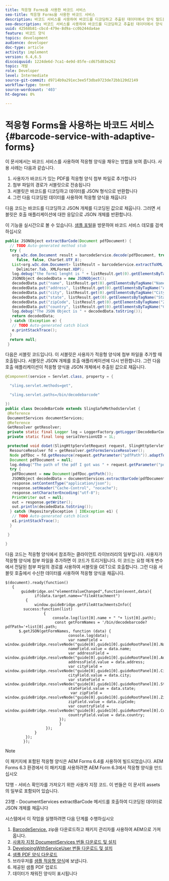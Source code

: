 ```yaml
---
title: 적응형 Forms을 사용한 바코드 서비스
seo-title: 적응형 Forms을 사용한 바코드 서비스
description: 바코드 서비스를 사용하여 바코드를 디코딩하고 추출된 데이터에서 양식 필드를 채웁니다
seo-description: 바코드 서비스를 사용하여 바코드를 디코딩하고 추출된 데이터에서 양식 필드를 채웁니다
uuid: 42568b81-cbcd-479e-8d9a-cc0b244da4ae
feature: 바코드 양식
topics: development
audience: developer
doc-type: article
activity: implement
version: 6.4,6.5
discoiquuid: 1224de6d-7ca1-4e9d-85fe-cd675d03e262
topic: 개발
role: Developer
level: Intermediate
source-git-commit: d9714b9a291ec3ee5f3dba9723de72bb120d2149
workflow-type: tm+mt
source-wordcount: '403'
ht-degree: 0%

---
```



# 적응형 Forms을 사용하는 바코드 서비스{#barcode-service-with-adaptive-forms}

이 문서에서는 바코드 서비스를 사용하여 적응형 양식을 채우는 방법을 보여 줍니다. 사용 사례는 다음과 같습니다.

1. 사용자가 바코드가 있는 PDF를 적응형 양식 첨부 파일로 추가합니다
1. 첨부 파일의 경로가 서블릿으로 전송됩니다
1. 서블릿은 바코드를 디코딩하고 데이터를 JSON 형식으로 반환합니다
1. 그런 다음 디코딩된 데이터를 사용하여 적응형 양식을 채웁니다

다음 코드는 바코드를 디코딩하고 JSON 개체를 디코딩된 값으로 채웁니다. 그러면 서블릿은 호출 애플리케이션에 대한 응답으로 JSON 개체를 반환합니다.

이 기능을 실시간으로 볼 수 있습니다. [샘플 포털](https://forms.enablementadobe.com/content/samples/samples.html?query=0)을 방문하여 바코드 서비스 데모를 검색하십시오

```java
public JSONObject extractBarCode(Document pdfDocument) {
  // TODO Auto-generated method stub
  try {
   org.w3c.dom.Document result = barcodeService.decode(pdfDocument, true, false, false, false, false, false,
     false, false, CharSet.UTF_8);
   List<org.w3c.dom.Document> listResult = barcodeService.extractToXML(result, Delimiter.Carriage_Return,
     Delimiter.Tab, XMLFormat.XDP);
   log.debug("the form1 lenght is " + listResult.get(0).getElementsByTagName("form1").getLength());
   JSONObject decodedData = new JSONObject();
   decodedData.put("name", listResult.get(0).getElementsByTagName("Name").item(0).getTextContent());
   decodedData.put("address", listResult.get(0).getElementsByTagName("Address").item(0).getTextContent());
   decodedData.put("city", listResult.get(0).getElementsByTagName("City").item(0).getTextContent());
   decodedData.put("state", listResult.get(0).getElementsByTagName("State").item(0).getTextContent());
   decodedData.put("zipCode", listResult.get(0).getElementsByTagName("ZipCode").item(0).getTextContent());
   decodedData.put("country", listResult.get(0).getElementsByTagName("Country").item(0).getTextContent());
   log.debug("The JSON Object is " + decodedData.toString());
   return decodedData;
  } catch (Exception e) {
   // TODO Auto-generated catch block
   e.printStackTrace();
  }
  return null;
 }
```

다음은 서블릿 코드입니다. 이 서블릿은 사용자가 적응형 양식에 첨부 파일을 추가할 때 호출됩니다. 서블릿은 JSON 개체를 호출 애플리케이션에 다시 반환합니다. 그런 다음 호출 애플리케이션이 적응형 양식을 JSON 개체에서 추출된 값으로 채웁니다.

```java
@Component(service = Servlet.class, property = {

  "sling.servlet.methods=get",

  "sling.servlet.paths=/bin/decodebarcode"

})
public class DecodeBarCode extends SlingSafeMethodsServlet {
 @Reference
 DocumentServices documentServices;
 @Reference
 GetResolver getResolver;
 private static final Logger log = LoggerFactory.getLogger(DecodeBarCode.class);
 private static final long serialVersionUID = 1L;

 protected void doGet(SlingHttpServletRequest request, SlingHttpServletResponse response) {
  ResourceResolver fd = getResolver.getFormsServiceResolver();
  Node pdfDoc = fd.getResource(request.getParameter("pdfPath")).adaptTo(Node.class);
  Document pdfDocument = null;
  log.debug("The path of the pdf I got was " + request.getParameter("pdfPath"));
  try {
   pdfDocument = new Document(pdfDoc.getPath());
   JSONObject decodedData = documentServices.extractBarCode(pdfDocument);
   response.setContentType("application/json");
   response.setHeader("Cache-Control", "nocache");
   response.setCharacterEncoding("utf-8");
   PrintWriter out = null;
   out = response.getWriter();
   out.println(decodedData.toString());
  } catch (RepositoryException | IOException e1) {
   // TODO Auto-generated catch block
   e1.printStackTrace();
  }

 }

}
```

다음 코드는 적응형 양식에서 참조하는 클라이언트 라이브러리의 일부입니다. 사용자가 적응형 양식에 첨부 파일을 추가하면 이 코드가 트리거됩니다. 이 코드는 요청 매개 변수에서 전달된 첨부 파일의 경로를 사용하여 서블릿을 GET으로 호출합니다. 그런 다음 서블릿 호출에서 수신한 데이터를 사용하여 적응형 양식을 채웁니다.

```
$(document).ready(function()
   {
       guideBridge.on("elementValueChanged",function(event,data){
             if(data.target.name=="fileAttachment")
         {
             window.guideBridge.getFileAttachmentsInfo({
        success:function(list) 
                 {
                     console.log(list[0].name + " "+ list[0].path);
                      const getFormNames = '/bin/decodebarcode?pdfPath='+list[0].path;
      $.getJSON(getFormNames, function (data) {
                            console.log(data);
                            var nameField = window.guideBridge.resolveNode("guide[0].guide1[0].guideRootPanel[0].Name[0]");
                            nameField.value = data.name;
                            var addressField = window.guideBridge.resolveNode("guide[0].guide1[0].guideRootPanel[0].Address[0]");
                            addressField.value = data.address;
                            var cityField = window.guideBridge.resolveNode("guide[0].guide1[0].guideRootPanel[0].City[0]");
                            cityField.value = data.city;
                            var stateField = window.guideBridge.resolveNode("guide[0].guide1[0].guideRootPanel[0].State[0]");
                            stateField.value = data.state;
                             var zipField = window.guideBridge.resolveNode("guide[0].guide1[0].guideRootPanel[0].Zip[0]");
                            zipField.value = data.zipCode;
                            var countryField = window.guideBridge.resolveNode("guide[0].guide1[0].guideRootPanel[0].Country[0]");
                            countryField.value = data.country;
                        });
                        }
                  });
             }
         });
        });
```

>[!NOTE]
>
>이 패키지에 포함된 적응형 양식은 AEM Forms 6.4를 사용하여 빌드되었습니다. AEM Forms 6.3 환경에서 이 패키지를 사용하려면 AEM Form 6.3에서 적응형 양식을 만드십시오

12행 - 서비스 확인자를 가져오기 위한 사용자 지정 코드. 이 번들은 이 문서의 assets의 일부로 포함되어 있습니다.

23행 - DocumentServices extractBarCode 메서드를 호출하여 디코딩된 데이터로 JSON 개체를 채웁니다

시스템에서 이 작업을 실행하려면 다음 단계를 수행하십시오

1. [BarcodeService.](assets/barcodeservice.zip) zip을 다운로드하고 패키지 관리자를 사용하여 AEM으로 가져옵니다.
1. [사용자 지정 DocumentServices 번들 다운로드 및 설치](/help/forms/assets/common-osgi-bundles/AEMFormsDocumentServices.core-1.0-SNAPSHOT.jar)
1. [DevelopingWithServiceUser 번들 다운로드 및 설치](/help/forms/assets/common-osgi-bundles/DevelopingWithServiceUser.jar)
1. [샘플 PDF 양식 다운로드](assets/barcode.pdf)
1. 브라우저를 [샘플 적응형 양식](http://localhost:4502/content/dam/formsanddocuments/barcodedemo/jcr:content?wcmmode=disabled)에 보냅니다.
1. 제공된 샘플 PDF 업로드
1. 데이터가 채워진 양식이 표시됩니다


